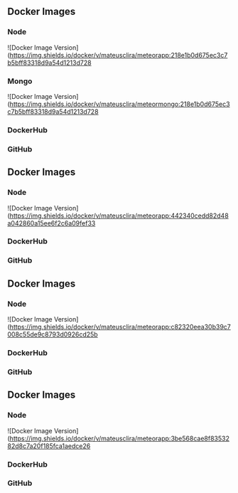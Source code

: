 ## Docker Images

### Node

![Docker Image Version](https://img.shields.io/docker/v/mateusclira/meteorapp:218e1b0d675ec3c7b5bff83318d9a54d1213d728

### Mongo

![Docker Image Version](https://img.shields.io/docker/v/mateusclira/meteormongo:218e1b0d675ec3c7b5bff83318d9a54d1213d728

### DockerHub

### GitHub

## Docker Images

### Node

![Docker Image Version](https://img.shields.io/docker/v/mateusclira/meteorapp:442340cedd82d48a042860a15ee6f2c6a09fef33

### DockerHub

### GitHub

## Docker Images

### Node

![Docker Image Version](https://img.shields.io/docker/v/mateusclira/meteorapp:c82320eea30b39c7008c55de9c8793d0926cd25b

### DockerHub

### GitHub

## Docker Images

### Node

![Docker Image Version](https://img.shields.io/docker/v/mateusclira/meteorapp:3be568cae8f8353282d8c7a20f185fca1aedce26

### DockerHub

### GitHub

